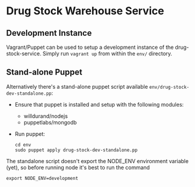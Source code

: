 Drug Stock Warehouse Service
============================

Development Instance
--------------------
Vagrant/Puppet can be used to setup a development instance of the drug-stock-service. Simply run ```vagrant up``` from within the ```env/``` directory.

Stand-alone Puppet
------------------
Alternatively there's a stand-alone puppet script available ```env/drug-stock-dev-standalone.pp```:

* Ensure that puppet is installed and setup with the following modules:
	* willdurand/nodejs
	* puppetlabs/mongodb

* Run puppet:
	```
	cd env
	sudo puppet apply drug-stock-dev-standalone.pp
	```

The standalone script doesn't export the NODE_ENV environment variable (yet), so before running node it's best to run the command
```
export NODE_ENV=development
```
